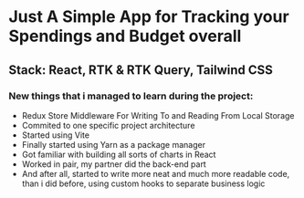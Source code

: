 <h1>Just A Simple App for Tracking your Spendings and Budget overall</h1>
<h2>Stack: React, RTK & RTK Query, Tailwind CSS</h2>
<h3>New things that i managed to learn during the project:</h3>
<ul>
<li>Redux Store Middleware For Writing To and Reading From Local Storage</li>
<li>Commited to one specific project architecture</li>
<li>Started using Vite</li>
<li>Finally started using Yarn as a package manager</li>
<li>Got familiar with building all sorts of charts in React</li>
<li>Worked in pair, my partner did the back-end part</li>
<li>And after all, started to write more neat and much more readable code, than i did before, using custom hooks to separate business logic</li>
</ul>
